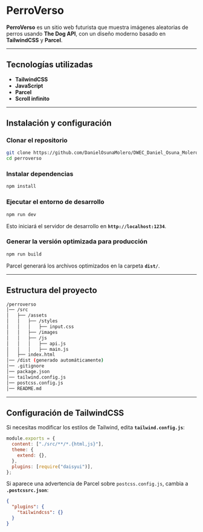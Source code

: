 # PerroVerso

**PerroVerso** es un sitio web futurista que muestra imágenes aleatorias de perros usando **The Dog API**, con un diseño moderno basado en **TailwindCSS** y **Parcel**.  

---

## Tecnologías utilizadas
- **TailwindCSS**
- **JavaScript**
- **Parcel**
- **Scroll infinito**

---

## Instalación y configuración

### **Clonar el repositorio**
```bash
git clone https://github.com/DanielOsunaMolero/DWEC_Daniel_Osuna_Molero.git
cd perroverso
```

### **Instalar dependencias**
```bash
npm install
```

### **Ejecutar el entorno de desarrollo**
```bash
npm run dev
```
Esto iniciará el servidor de desarrollo en **`http://localhost:1234`**.

### **Generar la versión optimizada para producción**
```bash
npm run build
```
Parcel generará los archivos optimizados en la carpeta **`dist/`**.

---

## **Estructura del proyecto**
```bash
/perroverso
│── /src
│   ├── /assets
│   │   ├── /styles
│   │   │   ├── input.css
│   │   ├── /images
│   │   ├── /js
│   │   │   ├── api.js
│   │   │   ├── main.js
│   ├── index.html
│── /dist (generado automáticamente)
│── .gitignore
│── package.json
│── tailwind.config.js
│── postcss.config.js
│── README.md
```

---

## **Configuración de TailwindCSS**
Si necesitas modificar los estilos de Tailwind, edita **`tailwind.config.js`**:

```javascript
module.exports = {
  content: ["./src/**/*.{html,js}"],
  theme: {
    extend: {},
  },
  plugins: [require("daisyui")],
};
```

Si aparece una advertencia de Parcel sobre `postcss.config.js`, cambia a **`.postcssrc.json`**:

```json
{
  "plugins": {
    "tailwindcss": {}
  }
}
```




